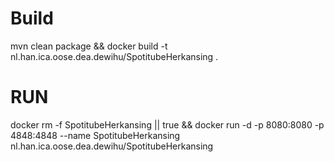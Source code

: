 # Build
mvn clean package && docker build -t nl.han.ica.oose.dea.dewihu/SpotitubeHerkansing .

# RUN

docker rm -f SpotitubeHerkansing || true && docker run -d -p 8080:8080 -p 4848:4848 --name SpotitubeHerkansing nl.han.ica.oose.dea.dewihu/SpotitubeHerkansing 